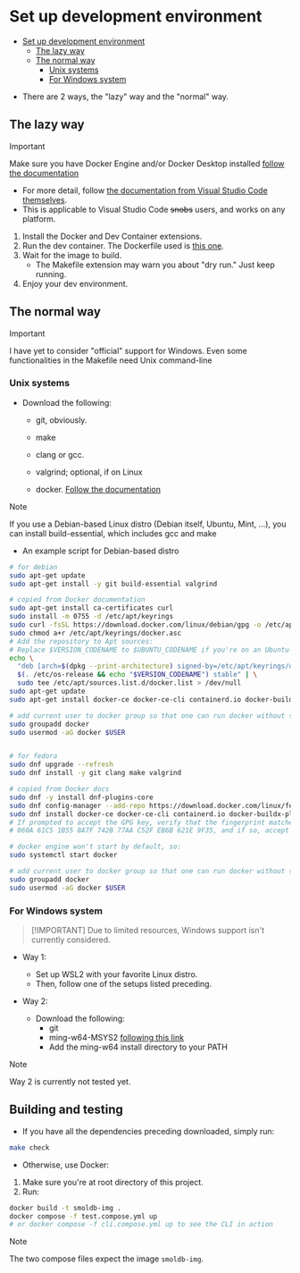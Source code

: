 # Set up development environment

<!--toc:start-->
- [Set up development environment](#set-up-development-environment)
  - [The lazy way](#the-lazy-way)
  - [The normal way](#the-normal-way)
    - [Unix systems](#unix-systems)
    - [For Windows system](#for-windows-system)
<!--toc:end-->

- There are 2 ways, the "lazy" way and the "normal" way.

## The lazy way

> [!IMPORTANT]
> Make sure you have Docker Engine and/or Docker Desktop installed
  > [follow the documentation](https://docs.docker.com/engine/install/)

- For more detail, follow [the documentation from Visual Studio Code themselves](https://code.visualstudio.com/docs/devcontainers/containers).
- This is applicable to Visual Studio Code ~~snobs~~ users, and works on any platform.

1. Install the Docker and Dev Container extensions.
2. Run the dev container. The Dockerfile used is [this one](../.devcontainer/dev.container.Dockerfile).
3. Wait for the image to build.
    - The Makefile extension may warn you about "dry run." Just keep running.
4. Enjoy your dev environment.

## The normal way

> [!IMPORTANT]
> I have yet to consider "official" support for Windows. Even some functionalities in the Makefile need Unix command-line
> 

### Unix systems

- Download the following:
  - git, obviously.

  - make
  - clang or gcc.
  - valgrind; optional, if on Linux
  - docker. [Follow the documentation](https://docs.docker.com/engine/install/)

> [!NOTE]
> If you use a Debian-based Linux distro (Debian itself, Ubuntu, Mint, ...), you can install build-essential, which includes
> gcc and make
>

- An example script for Debian-based distro

```bash
# for debian
sudo apt-get update
sudo apt-get install -y git build-essential valgrind

# copied from Docker documentation
sudo apt-get install ca-certificates curl
sudo install -m 0755 -d /etc/apt/keyrings
sudo curl -fsSL https://download.docker.com/linux/debian/gpg -o /etc/apt/keyrings/docker.asc
sudo chmod a+r /etc/apt/keyrings/docker.asc
# Add the repository to Apt sources:
# Replace $VERSION_CODENAME to $UBUNTU_CODENAME if you're on an Ubuntu-based distro (eg, Linux Mint)
echo \
  "deb [arch=$(dpkg --print-architecture) signed-by=/etc/apt/keyrings/docker.asc] https://download.docker.com/linux/debian \
  $(. /etc/os-release && echo "$VERSION_CODENAME") stable" | \
  sudo tee /etc/apt/sources.list.d/docker.list > /dev/null
sudo apt-get update
sudo apt-get install docker-ce docker-ce-cli containerd.io docker-buildx-plugin docker-compose-plugin

# add current user to docker group so that one can run docker without sudo
sudo groupadd docker
sudo usermod -aG docker $USER


# for fedora
sudo dnf upgrade --refresh
sudo dnf install -y git clang make valgrind

# copied from Docker docs
sudo dnf -y install dnf-plugins-core
sudo dnf config-manager --add-repo https://download.docker.com/linux/fedora/docker-ce.repo
sudo dnf install docker-ce docker-ce-cli containerd.io docker-buildx-plugin docker-compose-plugin
# If prompted to accept the GPG key, verify that the fingerprint matches 
# 060A 61C5 1B55 8A7F 742B 77AA C52F EB6B 621E 9F35, and if so, accept it.

# docker engine won't start by default, so:
sudo systemctl start docker

# add current user to docker group so that one can run docker without sudo
sudo groupadd docker
sudo usermod -aG docker $USER
```

### For Windows system
>
> [!IMPORTANT]
> Due to limited resources, Windows support isn't currently considered.
>

- Way 1:
  - Set up WSL2 with your favorite Linux distro.
  - Then, follow one of the setups listed preceding.

- Way 2:
  - Download the following:
    - git
    - ming-w64-MSYS2 [following this link](https://www.mingw-w64.org/downloads/#msys2)
    - Add the ming-w64 install directory to your PATH

> [!NOTE]
> Way 2 is currently not tested yet.
>

## Building and testing

- If you have all the dependencies preceding downloaded, simply run:

```bash
make check
```

- Otherwise, use Docker:

1. Make sure you're at root directory of this project.
2. Run:

```bash
docker build -t smoldb-img .
docker compose -f test.compose.yml up
# or docker compose -f cli.compose.yml up to see the CLI in action
```

> [!NOTE]
> The two compose files expect the image `smoldb-img`.
>
